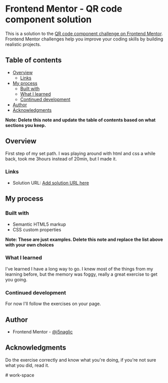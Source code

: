 # Frontend Mentor - QR code component solution

This is a solution to the [QR code component challenge on Frontend Mentor](https://www.frontendmentor.io/challenges/qr-code-component-iux_sIO_H). Frontend Mentor challenges help you improve your coding skills by building realistic projects. 

## Table of contents

- [Overview](#overview)
  - [Links](#links)
- [My process](#my-process)
  - [Built with](#built-with)
  - [What I learned](#what-i-learned)
  - [Continued development](#continued-development)
- [Author](#author)
- [Acknowledgments](#acknowledgments)

**Note: Delete this note and update the table of contents based on what sections you keep.**

## Overview

First step of my set path. I was playing around with html and css a while back, took me 3hours instead of 20min, but I made it.

### Links

- Solution URL: [Add solution URL here](https://your-solution-url.com)


## My process

### Built with

- Semantic HTML5 markup
- CSS custom properties


**Note: These are just examples. Delete this note and replace the list above with your own choices**

### What I learned

I've learned I have a long way to go. I knew most of the things from my learning before, but the memory was foggy, really a great exercise to get you going.


### Continued development

For now I'll follow the exercises on your page.


## Author

- Frontend Mentor - [@j5naglic](https://www.frontendmentor.io/profile/j5naglic)



## Acknowledgments

Do the exercise correctly and know what you're doing, if you're not sure what you did, read it.


#   w o r k - s p a c e  
 